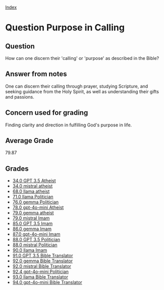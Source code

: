 
[Index](../../index.md)
# Question Purpose in Calling
## Question
How can one discern their 'calling' or 'purpose' as described in the Bible?

## Answer from notes
One can discern their calling through prayer, studying Scripture, and seeking guidance from the Holy Spirit, as well as understanding their gifts and passions.

## Concern used for grading
Finding clarity and direction in fulfilling God's purpose in life.

## Average Grade
79.87

## Grades
 * [34.0 GPT 3.5 Atheist](../answers/GPT_3.5_Atheist/Purpose_in_Calling.md)
 * [34.0 mistral atheist](../answers/mistral_atheist/Purpose_in_Calling.md)
 * [68.0 llama atheist](../answers/llama_atheist/Purpose_in_Calling.md)
 * [71.0 llama Politician](../answers/llama_Politician/Purpose_in_Calling.md)
 * [76.0 gemma Politician](../answers/gemma_Politician/Purpose_in_Calling.md)
 * [78.0 gpt-4o-mini Atheist](../answers/gpt-4o-mini_Atheist/Purpose_in_Calling.md)
 * [79.0 gemma atheist](../answers/gemma_atheist/Purpose_in_Calling.md)
 * [79.0 mistral Imam](../answers/mistral_Imam/Purpose_in_Calling.md)
 * [85.0 GPT 3.5 Imam](../answers/GPT_3.5_Imam/Purpose_in_Calling.md)
 * [86.0 gemma Imam](../answers/gemma_Imam/Purpose_in_Calling.md)
 * [87.0 gpt-4o-mini Imam](../answers/gpt-4o-mini_Imam/Purpose_in_Calling.md)
 * [88.0 GPT 3.5 Politician](../answers/GPT_3.5_Politician/Purpose_in_Calling.md)
 * [88.0 mistral Politician](../answers/mistral_Politician/Purpose_in_Calling.md)
 * [90.0 llama Imam](../answers/llama_Imam/Purpose_in_Calling.md)
 * [91.0 GPT 3.5 Bible Translator](../answers/GPT_3.5_Bible_Translator/Purpose_in_Calling.md)
 * [92.0 gemma Bible Translator](../answers/gemma_Bible_Translator/Purpose_in_Calling.md)
 * [92.0 mistral Bible Translator](../answers/mistral_Bible_Translator/Purpose_in_Calling.md)
 * [92.4 gpt-4o-mini Politician](../answers/gpt-4o-mini_Politician/Purpose_in_Calling.md)
 * [93.0 llama Bible Translator](../answers/llama_Bible_Translator/Purpose_in_Calling.md)
 * [94.0 gpt-4o-mini Bible Translator](../answers/gpt-4o-mini_Bible_Translator/Purpose_in_Calling.md)
